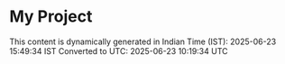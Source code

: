 # My Project

This content is dynamically generated in Indian Time (IST): 2025-06-23 15:49:34 IST
Converted to UTC: 2025-06-23 10:19:34 UTC
